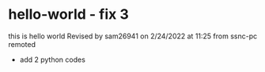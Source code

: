 # hello-world - fix 3
this is hello world
Revised by sam26941 on 2/24/2022 at 11:25 from ssnc-pc remoted
- add 2 python codes
